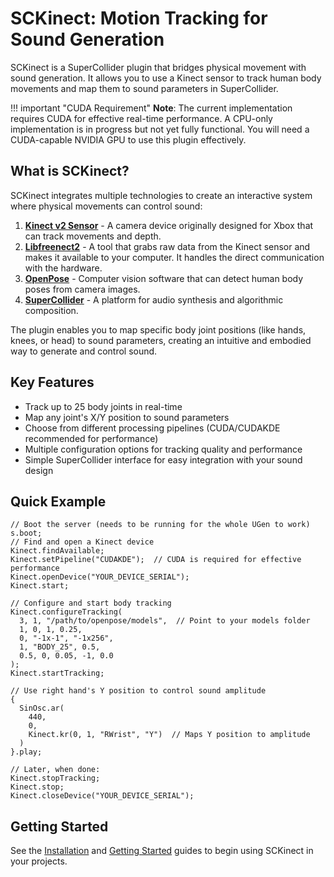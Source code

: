 # SCKinect: Motion Tracking for Sound Generation

SCKinect is a SuperCollider plugin that bridges physical movement with sound generation. It allows you to use a Kinect sensor to track human body movements and map them to sound parameters in SuperCollider.

!!! important "CUDA Requirement"
    **Note**: The current implementation requires CUDA for effective real-time performance. A CPU-only implementation is in progress but not yet fully functional. You will need a CUDA-capable NVIDIA GPU to use this plugin effectively.

## What is SCKinect?

SCKinect integrates multiple technologies to create an interactive system where physical movements can control sound:

1. [**Kinect v2 Sensor**](https://en.wikipedia.org/wiki/Kinect#Kinect_for_Xbox_One_(2013)) - A camera device originally designed for Xbox that can track movements and depth.
2. [**Libfreenect2**](https://github.com/OpenKinect/libfreenect2) - A tool that grabs raw data from the Kinect sensor and makes it available to your computer. It handles the direct communication with the hardware.
3. [**OpenPose**](https://github.com/CMU-Perceptual-Computing-Lab/openpose) - Computer vision software that can detect human body poses from camera images.
4. [**SuperCollider**](https://github.com/supercollider/supercollider) - A platform for audio synthesis and algorithmic composition.

The plugin enables you to map specific body joint positions (like hands, knees, or head) to sound parameters, creating an intuitive and embodied way to generate and control sound.

## Key Features

- Track up to 25 body joints in real-time
- Map any joint's X/Y position to sound parameters
- Choose from different processing pipelines (CUDA/CUDAKDE recommended for performance)
- Multiple configuration options for tracking quality and performance
- Simple SuperCollider interface for easy integration with your sound design

## Quick Example

```supercollider
// Boot the server (needs to be running for the whole UGen to work)
s.boot;
// Find and open a Kinect device
Kinect.findAvailable;
Kinect.setPipeline("CUDAKDE");  // CUDA is required for effective performance
Kinect.openDevice("YOUR_DEVICE_SERIAL");
Kinect.start;

// Configure and start body tracking
Kinect.configureTracking(
  3, 1, "/path/to/openpose/models",  // Point to your models folder
  1, 0, 1, 0.25,
  0, "-1x-1", "-1x256",
  1, "BODY_25", 0.5, 
  0.5, 0, 0.05, -1, 0.0
);
Kinect.startTracking;

// Use right hand's Y position to control sound amplitude
{
  SinOsc.ar(
    440, 
    0, 
    Kinect.kr(0, 1, "RWrist", "Y")  // Maps Y position to amplitude
  )
}.play;

// Later, when done:
Kinect.stopTracking;
Kinect.stop;
Kinect.closeDevice("YOUR_DEVICE_SERIAL");
```

## Getting Started

See the [Installation](installation.md) and [Getting Started](getting-started.md) guides to begin using SCKinect in your projects. 
